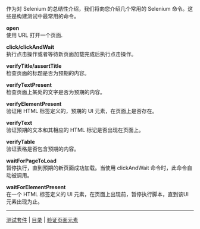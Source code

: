 作为对 Selenium 的总结性介绍，我们将向您介绍几个常用的 Selenium 命令。这些是构建测试中最常用的命令。

**open**  
使用 URL 打开一个页面.

**click/clickAndWait**  
执行点击操作或者等待新页面加载完成后执行点击操作。

**verifyTitle/assertTitle**  
检查页面的标题是否为预期的内容。

**verifyTextPresent**  
检查页面上某处的文字是否为预期的内容。

**verifyElementPresent**  
验证用 HTML 标签定义的，预期的 UI 元素，在页面上是否存在。

**verifyText**  
验证预期的文本和其相应的 HTML 标记是否出现在页面上。

**verifyTable**  
验证表格是否包含预期的内容。

**waitForPageToLoad**  
暂停执行，直到预期的新页面成功加载。当使用 clickAndWait 命令时，此命令自动被调用。

**waitForElementPresent**  
在一个 HTML 标签定义的 UI 元素，在页面上出现前，暂停执行脚本，直到该UI 元素出现为止。

---
[测试套件](Suites.md) | [目录](README.md) | [验证页面元素](Verify.md)
